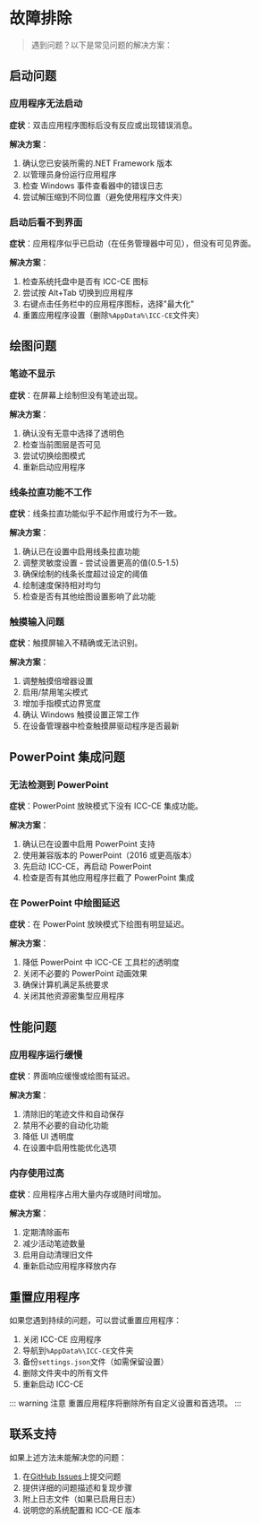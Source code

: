 # 故障排除

<ArticleMetadata />

> 遇到问题？以下是常见问题的解决方案：

## 启动问题

### 应用程序无法启动

**症状**：双击应用程序图标后没有反应或出现错误消息。

**解决方案**：

1. 确认您已安装所需的.NET Framework 版本
2. 以管理员身份运行应用程序
3. 检查 Windows 事件查看器中的错误日志
4. 尝试解压缩到不同位置（避免使用程序文件夹）

### 启动后看不到界面

**症状**：应用程序似乎已启动（在任务管理器中可见），但没有可见界面。

**解决方案**：

1. 检查系统托盘中是否有 ICC-CE 图标
2. 尝试按 Alt+Tab 切换到应用程序
3. 右键点击任务栏中的应用程序图标，选择"最大化"
4. 重置应用程序设置（删除`%AppData%\ICC-CE`文件夹）

## 绘图问题

### 笔迹不显示

**症状**：在屏幕上绘制但没有笔迹出现。

**解决方案**：

1. 确认没有无意中选择了透明色
2. 检查当前图层是否可见
3. 尝试切换绘图模式
4. 重新启动应用程序

### 线条拉直功能不工作

**症状**：线条拉直功能似乎不起作用或行为不一致。

**解决方案**：

1. 确认已在设置中启用线条拉直功能
2. 调整灵敏度设置 - 尝试设置更高的值(0.5-1.5)
3. 确保绘制的线条长度超过设定的阈值
4. 绘制速度保持相对均匀
5. 检查是否有其他绘图设置影响了此功能

### 触摸输入问题

**症状**：触摸屏输入不精确或无法识别。

**解决方案**：

1. 调整触摸倍增器设置
2. 启用/禁用笔尖模式
3. 增加手指模式边界宽度
4. 确认 Windows 触摸设置正常工作
5. 在设备管理器中检查触摸屏驱动程序是否最新

## PowerPoint 集成问题

### 无法检测到 PowerPoint

**症状**：PowerPoint 放映模式下没有 ICC-CE 集成功能。

**解决方案**：

1. 确认已在设置中启用 PowerPoint 支持
2. 使用兼容版本的 PowerPoint（2016 或更高版本）
3. 先启动 ICC-CE，再启动 PowerPoint
4. 检查是否有其他应用程序拦截了 PowerPoint 集成

### 在 PowerPoint 中绘图延迟

**症状**：在 PowerPoint 放映模式下绘图有明显延迟。

**解决方案**：

1. 降低 PowerPoint 中 ICC-CE 工具栏的透明度
2. 关闭不必要的 PowerPoint 动画效果
3. 确保计算机满足系统要求
4. 关闭其他资源密集型应用程序

## 性能问题

### 应用程序运行缓慢

**症状**：界面响应缓慢或绘图有延迟。

**解决方案**：

1. 清除旧的笔迹文件和自动保存
2. 禁用不必要的自动化功能
3. 降低 UI 透明度
4. 在设置中启用性能优化选项

### 内存使用过高

**症状**：应用程序占用大量内存或随时间增加。

**解决方案**：

1. 定期清除画布
2. 减少活动笔迹数量
3. 启用自动清理旧文件
4. 重新启动应用程序释放内存

## 重置应用程序

如果您遇到持续的问题，可以尝试重置应用程序：

1. 关闭 ICC-CE 应用程序
2. 导航到`%AppData%\ICC-CE`文件夹
3. 备份`settings.json`文件（如需保留设置）
4. 删除文件夹中的所有文件
5. 重新启动 ICC-CE

::: warning 注意
重置应用程序将删除所有自定义设置和首选项。
:::

## 联系支持

如果上述方法未能解决您的问题：

1. 在[GitHub Issues](https://github.com/InkCanvasForClass/community/issues)上提交问题
2. 提供详细的问题描述和复现步骤
3. 附上日志文件（如果已启用日志）
4. 说明您的系统配置和 ICC-CE 版本
